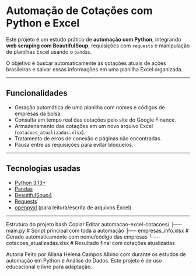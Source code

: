 # Automação de Cotações com Python e Excel

Este projeto é um estudo prático de **automação com Python**, integrando **web scraping com BeautifulSoup**, requisições com `requests` e manipulação de planilhas Excel usando o `pandas`.

O objetivo é buscar automaticamente as cotações atuais de ações brasileiras e salvar essas informações em uma planilha Excel organizada.

---

##  Funcionalidades

- Geração automática de uma planilha com nomes e códigos de empresas da bolsa.
- Consulta em tempo real das cotações pelo site do Google Finance.
- Armazenamento das cotações em um novo arquivo Excel (`cotacoes_atualizadas.xlsx`).
- Tratamento de erros de conexão e páginas não encontradas.
- Pausa entre as requisições para evitar bloqueios.

---

##  Tecnologias usadas

- [Python 3.13+](https://www.python.org/)
- [Pandas](https://pandas.pydata.org/)
- [BeautifulSoup4](https://www.crummy.com/software/BeautifulSoup/)
- [Requests](https://docs.python-requests.org/)
- [openpyxl](https://openpyxl.readthedocs.io/) (para leitura/escrita de arquivos Excel)

---

Estrutura do projeto
bash
Copiar
Editar
automacao-excel-cotacoes/
├── main.py                   # Script principal com toda a automação
├── empresas_info.xlsx        # Gerado automaticamente com nome/código das empresas
└── cotacoes_atualizadas.xlsx # Resultado final com cotações atualizadas

 Autoria
Feito por Allana Helena Campos Albino com durante os estudos de automação em Python e Análise de Dados.
Este projeto é de uso educacional e livre para adaptação.



